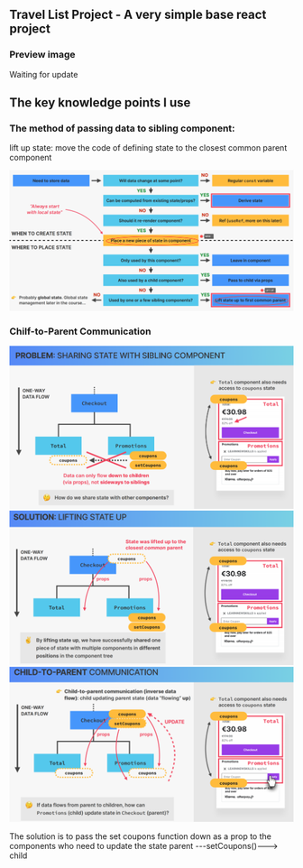 ## Travel List Project - A very simple base react project

### Preview image

Waiting for update

## The key knowledge points I use

### The method of passing data to sibling component:

lift up state: move the code of defining state to the closest common parent component

<img src="../images/Travelliststate.png">

### Chilf-to-Parent Communication

<img src="public/1.png">
<img src="public/2.png">
<img src="public/3.png">

The solution is to pass the set coupons function down as a prop to the components who need to update the state
parent ---setCoupons()---> child
